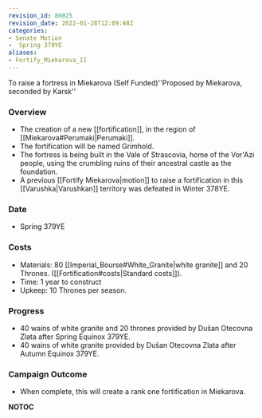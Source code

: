 ```yaml
---
revision_id: 86025
revision_date: 2022-01-28T12:09:48Z
categories:
- Senate Motion
-  Spring 379YE
aliases:
- Fortify_Miekarova_II
---
```


To raise a fortress in Miekarova (Self Funded)''Proposed by Miekarova, seconded by Karsk'' 

### Overview
* The creation of a new [[fortification]], in the region of [[Miekarova#Perumaki|Perumaki]].
* The fortification will be named Grimhold.
* The fortress is being built in the Vale of Strascovia, home of the Vor'Azi people, using the crumbling ruins of their ancestral castle as the foundation.
* A previous [[Fortify Miekarova|motion]] to raise a fortification in this [[Varushka|Varushkan]] territory was defeated in Winter 378YE.

### Date
* Spring 379YE

### Costs
* Materials: 80 [[Imperial_Bourse#White_Granite|white granite]] and 20 Thrones. ([[Fortification#costs|Standard costs]]).
* Time: 1 year to construct
* Upkeep: 10 Thrones per season.

### Progress
* 40 wains of white granite and 20 thrones provided by Dušan Otecovna Zlata after Spring Equinox 379YE.
* 40 wains of white granite provided by Dušan Otecovna Zlata after Autumn Equinox 379YE.

### Campaign Outcome
* When complete, this will create a rank one fortification in Miekarova.



__NOTOC__